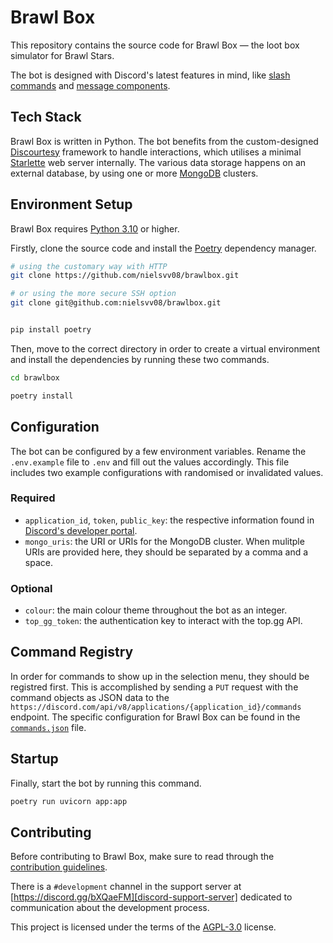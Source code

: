 # Brawl Box

This repository contains the source code for Brawl Box — the loot box simulator for Brawl Stars.

The bot is designed with Discord's latest features in mind, like [slash commands][discord-slash-commands] and [message components][discord-message-components].

## Tech Stack

Brawl Box is written in Python. The bot benefits from the custom-designed [Discourtesy][discourtesy] framework to handle interactions, which utilises a minimal [Starlette][starlette] web server internally. The various data storage happens on an external database, by using one or more [MongoDB][mongodb] clusters.

## Environment Setup

Brawl Box requires [Python 3.10][python-3.10] or higher.

Firstly, clone the source code and install the [Poetry][poetry] dependency manager.

```sh
# using the customary way with HTTP
git clone https://github.com/nielsvv08/brawlbox.git

# or using the more secure SSH option
git clone git@github.com:nielsvv08/brawlbox.git


pip install poetry
```

Then, move to the correct directory in order to create a virtual environment and install the dependencies by running these two commands.

```sh
cd brawlbox

poetry install
```

## Configuration

The bot can be configured by a few environment variables. Rename the `.env.example` file to `.env` and fill out the values accordingly. This file includes two example configurations with randomised or invalidated values.

### Required

- `application_id`, `token`, `public_key`: the respective information found in [Discord's developer portal][discord-developer-portal].
- `mongo_uris`: the URI or URIs for the MongoDB cluster. When mulitple URIs are provided here, they should be separated by a comma and a space.

### Optional

- `colour`: the main colour theme throughout the bot as an integer.
- `top_gg_token`: the authentication key to interact with the top.gg API.

## Command Registry

In order for commands to show up in the selection menu, they should be registred first. This is accomplished by sending a `PUT` request with the command objects as JSON data to the `https://discord.com/api/v8/applications/{application_id}/commands` endpoint. The specific configuration for Brawl Box can be found in the [`commands.json`][commands.json] file.

## Startup

Finally, start the bot by running this command.

```sh
poetry run uvicorn app:app
```

## Contributing

Before contributing to Brawl Box, make sure to read through the [contribution guidelines][contribution-guidelines].

There is a `#development` channel in the support server at [https://discord.gg/bXQaeFM][discord-support-server] dedicated to communication about the development process.

This project is licensed under the terms of the [AGPL-3.0][agpl-3.0-license] license.

[agpl-3.0-license]: <https://github.com/nielsvv08/brawlbox/blob/main/LICENSE>
[commands.json]: <https://github.com/nielsvv08/brawlbox/blob/main/commands.json>
[contribution-guidelines]: <https://github.com/nielsvv08/brawlbox/blob/main/CONTRIBUTING.md>
[discord-developer-portal]: <https://discord.com/developers/applications>
[discord-message-components]: <https://discord.com/developers/docs/interactions/message-components>
[discord-slash-commands]: <https://discord.com/developers/docs/interactions/application-commands>
[discord-support-server]: <https://discord.gg/bXQaeFM>
[discourtesy]: <https://github.com/robinmahieu/discourtesy>
[mongodb]: <https://www.mongodb.com/>
[poetry]: <https://github.com/python-poetry/poetry>
[python-3.10]: <https://www.python.org/downloads/>
[starlette]: <https://github.com/encode/starlette>
